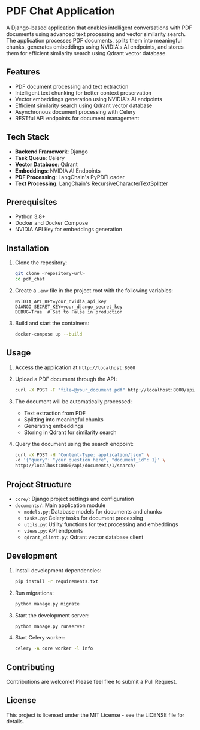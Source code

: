 # PDF Chat Application

A Django-based application that enables intelligent conversations with PDF documents using advanced text processing and vector similarity search. The application processes PDF documents, splits them into meaningful chunks, generates embeddings using NVIDIA's AI endpoints, and stores them for efficient similarity search using Qdrant vector database.

## Features

- PDF document processing and text extraction
- Intelligent text chunking for better context preservation
- Vector embeddings generation using NVIDIA's AI endpoints
- Efficient similarity search using Qdrant vector database
- Asynchronous document processing with Celery
- RESTful API endpoints for document management

## Tech Stack

- **Backend Framework**: Django
- **Task Queue**: Celery
- **Vector Database**: Qdrant
- **Embeddings**: NVIDIA AI Endpoints
- **PDF Processing**: LangChain's PyPDFLoader
- **Text Processing**: LangChain's RecursiveCharacterTextSplitter

## Prerequisites

- Python 3.8+
- Docker and Docker Compose
- NVIDIA API Key for embeddings generation

## Installation

1. Clone the repository:

   ```bash
   git clone <repository-url>
   cd pdf_chat
   ```

2. Create a `.env` file in the project root with the following variables:

   ```env
   NVIDIA_API_KEY=your_nvidia_api_key
   DJANGO_SECRET_KEY=your_django_secret_key
   DEBUG=True  # Set to False in production
   ```

3. Build and start the containers:
   ```bash
   docker-compose up --build
   ```

## Usage

1. Access the application at `http://localhost:8000`

2. Upload a PDF document through the API:

   ```bash
   curl -X POST -F "file=@your_document.pdf" http://localhost:8000/api/documents/
   ```

3. The document will be automatically processed:

   - Text extraction from PDF
   - Splitting into meaningful chunks
   - Generating embeddings
   - Storing in Qdrant for similarity search

4. Query the document using the search endpoint:
   ```bash
   curl -X POST -H "Content-Type: application/json" \
   -d '{"query": "your question here", "document_id": 1}' \
   http://localhost:8000/api/documents/1/search/
   ```

## Project Structure

- `core/`: Django project settings and configuration
- `documents/`: Main application module
  - `models.py`: Database models for documents and chunks
  - `tasks.py`: Celery tasks for document processing
  - `utils.py`: Utility functions for text processing and embeddings
  - `views.py`: API endpoints
  - `qdrant_client.py`: Qdrant vector database client

## Development

1. Install development dependencies:

   ```bash
   pip install -r requirements.txt
   ```

2. Run migrations:

   ```bash
   python manage.py migrate
   ```

3. Start the development server:

   ```bash
   python manage.py runserver
   ```

4. Start Celery worker:
   ```bash
   celery -A core worker -l info
   ```

## Contributing

Contributions are welcome! Please feel free to submit a Pull Request.

## License

This project is licensed under the MIT License - see the LICENSE file for details.
